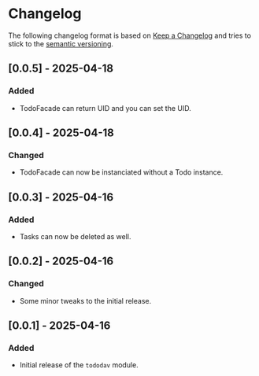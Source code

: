 # Changelog

The following changelog format is based on [Keep a Changelog](https://keepachangelog.com/en/1.0.0/) and tries to stick to the [semantic versioning](https://semver.org/spec/v2.0.0.html).

## [0.0.5] - 2025-04-18
### Added
- TodoFacade can return UID and you can set the UID.


## [0.0.4] - 2025-04-18
### Changed
- TodoFacade can now be instanciated without a Todo instance.


## [0.0.3] - 2025-04-16
### Added
- Tasks can now be deleted as well.


## [0.0.2] - 2025-04-16
### Changed
- Some minor tweaks to the initial release.


## [0.0.1] - 2025-04-16
### Added
- Initial release of the `tododav` module.